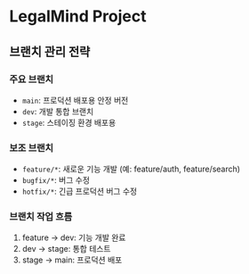 # LegalMind Project

## 브랜치 관리 전략

### 주요 브랜치

- `main`: 프로덕션 배포용 안정 버전
- `dev`: 개발 통합 브랜치
- `stage`: 스테이징 환경 배포용

### 보조 브랜치

- `feature/*`: 새로운 기능 개발 (예: feature/auth, feature/search)
- `bugfix/*`: 버그 수정
- `hotfix/*`: 긴급 프로덕션 버그 수정

### 브랜치 작업 흐름

1. feature → dev: 기능 개발 완료
2. dev → stage: 통합 테스트
3. stage → main: 프로덕션 배포
